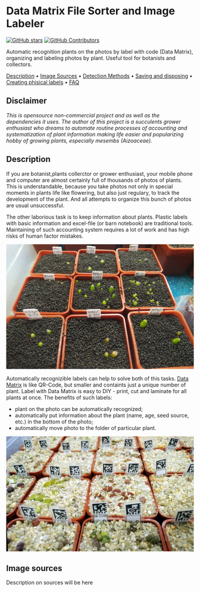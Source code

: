 

# Data Matrix File Sorter and Image Labeler

[![GitHub stars](https://img.shields.io/github/stars/spalk/DataMatrix-Sorter.svg?style=flat-square&label=github%20stars)](https://github.com/yzhang-gh/vscode-markdown)
[![GitHub Contributors](https://img.shields.io/github/contributors/spalk/DataMatrix-Sorter.svg?style=flat-square)](https://github.com/yzhang-gh/vscode-markdown/graphs/contributors)

Automatic recognition plants on the photos by label with code (Data Matrix), organizing and labeling photos by plant. Useful tool for botanists and collectors.


[Description](#description) •
[Image Sources](#image-sources) •
[Detection Methods](#detection-methods) •
[Saving and disposing](#saving-disposing) •
[Creating phisical labels](#creating-phisical-labels) • 
[FAQ](#creating-phisical-labels)

## Disclaimer

*This is opensource non-commercial project and as well as the dependencies it uses. The author of this project is a succulents grower enthusiast who dreams to automate routine processes of accounting and systematization of plant information making life easier and popularizing hobby of growing plants, especially mesembs (Aizoaceae).*


## Description

If you are botanist,plants collerctor or grower enthusiast, your mobile phone and computer are almost certainly full of thousands of photos of plants. This is understandable, because you take photos not only in special moments in plants life like flowering, but also just regulary, to track the development of the plant. And all attempts to organize this bunch of photos are usual unsuccessful. 

The other laborious task is to keep information about plants. Plastic labels with basic information and excel-file (or barn notebook) are traditional tools. Maintaining of such accounting system requires a lot of work and has high risks of human factor mistakes.

![Traditional labeling](photo_examples/traditional_labeling.jpg)

Automatically recognizible labels can help to solve both of this tasks. [Data Matrix](https://en.wikipedia.org/wiki/Data_Matrix) is like QR-Code, but smaller and containts just a unique number of plant. Label with Data Matrix is easy to DIY - print, cut and laminate for all plants at once. The benefits of such labels: 
- plant on the photo can be automatically recognized;
- automatically put information about the plant (name, age, seed source, etc.) in the bottom of the photo;
- automatically move photo to the folder of particular plant.

![Data Matrix labeling](photo_examples/data-matrix_labeling.jpg)



## Image sources

Description on sources will be here